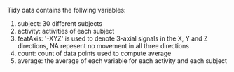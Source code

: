Tidy data contains the follwing variables:
1. subject: 30 different subjects 
2. activity: activities of each subject  
3. featAxis: '-XYZ' is used to denote 3-axial signals in the X, Y and Z directions, NA repesent no movement in all three directions
4. count: count of data points used to compute average
5. average: the average of each variable for each activity and each subject
